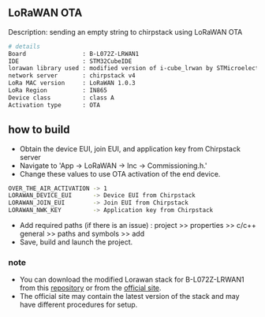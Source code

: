 ## LoRaWAN OTA
Description: sending an empty string to chirpstack using LoRaWAN OTA

```bash
# details
Board                : B-L072Z-LRWAN1 
IDE                  : STM32CubeIDE
lorawan library used : modified version of i-cube_lrwan by STMicroelectronics.
network server       : chirpstack v4
LoRa MAC version     : LoRaWAN 1.0.3
LoRa Region          : IN865
Device class         : class A
Activation type      : OTA
```
## how to build 
* Obtain the device EUI, join EUI, and application key from Chirpstack server
* Navigate to 'App -> LoRaWAN -> Inc -> Commissioning.h.' 
* Change these values to use OTA activation of the end device.

```bash
OVER_THE_AIR_ACTIVATION -> 1
LORAWAN_DEVICE_EUI      -> Device EUI from Chirpstack
LORAWAN_JOIN_EUI        -> Join EUI from Chirpstack
LORAWAN_NWK_KEY         -> Application key from Chirpstack
```
* Add required paths (if there is an issue) : project >> properties >> c/c++ general >> paths and symbols >> add
* Save, build and launch the project.


### note 
* You can download the modified Lorawan stack for B-L072Z-LRWAN1 from this [repository](https://gitlab.com/techworldthink/b-l072z-lrwan1-lorawan-stack-implementation) or from the [official site](https://www.st.com/en/embedded-software/i-cube-lrwan.html).
* The official site may contain the latest version of the stack and may have different procedures for setup.